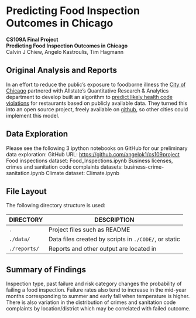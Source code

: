 # Predicting Food Inspection Outcomes in Chicago
**CS109A Final Project**<br>
**Predicting Food Inspection Outcomes in Chicago**<br>
Calvin J Chiew, Angelo Kastroulis, Tim Hagmann<br>

## Original Analysis and Reports
In an effort to reduce the public’s exposure to foodborne illness the [City of Chicago](https://github.com/Chicago) partnered with Allstate’s Quantitative Research & Analytics department to develop built an algorithm to [predict likely health code violations](http://chicago.github.io/food-inspections-evaluation/) for restaurants based on publicly available data. They turned this into an open source project, freely available on [github](https://github.com/Chicago/food-inspections-evaluation), so other cities could implement this model.

## Data Exploration
Please see the following 3 ipython notebooks on GitHub for our preliminary data exploration:
GitHub URL: https://github.com/angelok1/cs109project 
Food inspections dataset: Food_Inspections.ipynb
Business licenses, crimes and sanitation code complaints datasets: business-crime-sanitation.ipynb
Climate dataset: Climate.ipynb

## File Layout

The following directory structure is used:

DIRECTORY           | DESCRIPTION
--------------------|----------------------
`.`                 | Project files such as README
`./data/`           | Data files created by scripts in `./CODE/`, or static
`./reports/`        | Reports and other output are located in 


## Summary of Findings
Inspection type, past failure and risk category changes the probability of failing a food inspection. Failure rates also tend to increase in the mid-year months corresponding to summer and early fall when temperature is higher. There is also variation in the distribution of crimes and sanitation code complaints by location/district which may be correlated with failed outcome.

